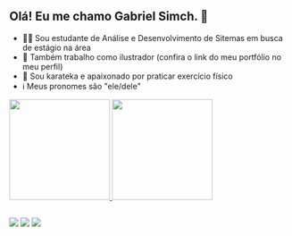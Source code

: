 ## Olá! Eu me chamo Gabriel Simch. 👋

- 👨‍💻 Sou estudante de Análise e Desenvolvimento de Sitemas em busca de estágio na área
- 🎨 Também trabalho como ilustrador (confira o link do meu portfólio no meu perfil)
- 🥋 Sou karateka e apaixonado por praticar exercício físico
- ℹ️ Meus pronomes são "ele/dele"

<div>
  <a href="https://github.com/gabrielsimch">
  <img height="180em" src="https://github-readme-stats.vercel.app/api?username=gabrielsimch&show_icons=true&theme=dark&include_all_commits=true&count_private=true"/>
  <img height="180em" src="https://github-readme-stats.vercel.app/api/top-langs/?username=gabrielsimch&layout=compact&langs_count=16&theme=dark"/>
</div>

##

<div> 
    <a href="https://instagram.com/ilustra.gabrielsimch" target="_blank"><img src="https://img.shields.io/badge/-Instagram-%23E4405F?style=for-the-badge&logo=instagram&logoColor=white" target="_blank"></a>
    <a href = "mailto:simch.gabriel@gmail.com"><img src="https://img.shields.io/badge/-Gmail-%23333?style=for-the-badge&logo=gmail&logoColor=white" target="_blank"></a>
    <a href="https://www.linkedin.com/in/gabrielsimch" target="_blank"><img src="https://img.shields.io/badge/-LinkedIn-%230077B5?style=for-the-badge&logo=linkedin&logoColor=white" target="_blank"></a> 
  
</div>
